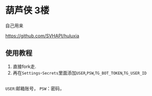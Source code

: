 # 葫芦侠 3楼
自己用来

https://github.com/SVHAPI/huluxia

## 使用教程

1. 直接fork走.
2. 再在`Settings`-`Secrets`里面添加`USER`,`PSW`,`TG_BOT_TOKEN`,`TG_USER_ID`

##
`USER`:邮箱账号，
`PSW`：密码，
